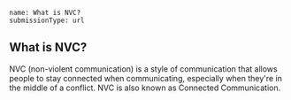 ```ngMeta
name: What is NVC?
submissionType: url
```
## What is NVC?
NVC (non-violent communication) is a style of communication that allows people to stay connected when communicating, especially when they're in the middle of a conflict. NVC is also known as Connected Communication.

